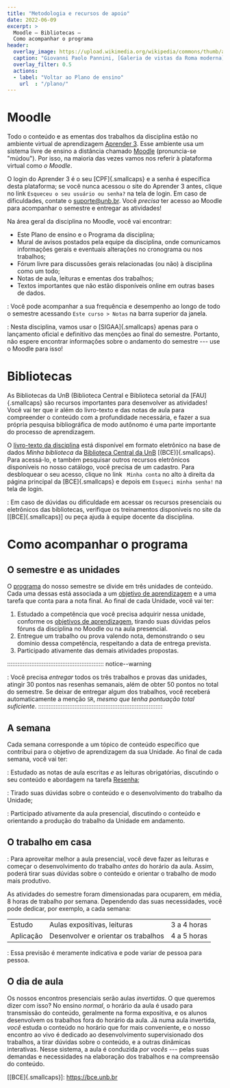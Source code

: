 ```yaml
---
title: "Metodologia e recursos de apoio"
date: 2022-06-09
excerpt: >
  Moodle – Bibliotecas –
  Como acompanhar o programa
header:
  overlay_image: https://upload.wikimedia.org/wikipedia/commons/thumb/a/a7/Photograph_of_a_painting_of_paintings_(20938228960).jpg/2560px-Photograph_of_a_painting_of_paintings_(20938228960).jpg
  caption: "Giovanni Paolo Pannini, [Galeria de vistas da Roma moderna](https://commons.wikimedia.org/wiki/Category:Modern_Rome_(Giovanni_Paolo_Pannini)), 1754"
  overlay_filter: 0.5
  actions:
  - label: "Voltar ao Plano de ensino"
    url  : "/plano/"
---
```


# <i class="ai ai-moodle"></i> Moodle #

Todo o conteúdo e as ementas dos trabalhos da disciplina estão no
ambiente virtual de
aprendizagem [Aprender 3][]. Esse ambiente usa um sistema livre de
ensino a distância chamado [Moodle](https://moodle.org) (pronuncia-se
"múdou"). Por isso, na maioria das vezes vamos nos referir à plataforma
virtual como *o Moodle*.

O login do Aprender 3 é o seu [CPF]{.smallcaps} e a senha é específica
desta plataforma; se você nunca acessou o site do Aprender 3 antes,
clique no link `Esqueceu o seu usuário ou senha?` na tela de login. Em
caso de dificuldades, contate o [suporte\@unb.br][]. Você *precisa* ter
acesso ao Moodle para acompanhar o semestre e entregar as atividades!

Na área geral da disciplina no Moodle, você vai encontrar:

- Este Plano de ensino e o Programa da disciplina;
- Mural de avisos postados pela equipe da disciplina, onde comunicamos
  informações gerais e eventuais alterações no cronograma ou nos
  trabalhos;
- Fórum livre para discussões gerais relacionadas (ou não) à disciplina
  como um todo;
- Notas de aula, leituras e ementas dos trabalhos;
- Textos importantes que não estão disponíveis online em outras bases de
  dados.

<i class="fas fa-award"></i>

: Você pode
acompanhar a sua frequência e desempenho ao longo de todo o semestre
acessando `Este curso > Notas` na barra superior da janela.

<i class="fas fa-exclamation-circle"></i>

: Nesta disciplina, vamos usar o [SIGAA]{.smallcaps} apenas para o
lançamento oficial e definitivo das menções ao final do semestre.
Portanto, não espere encontrar informações sobre o andamento do semestre
--- use o Moodle para isso!

# Bibliotecas #

As Bibliotecas da UnB (Biblioteca Central e Biblioteca setorial da
[FAU]{.smallcaps} são recursos importantes para desenvolver as
atividades!
Você vai ter que ir além do livro-texto e das notas de aula para
compreender o conteúdo com a profundidade necessária, e fazer a sua
própria pesquisa bibliográfica de modo autônomo é uma parte importante
do processo de aprendizagem.

O [livro-texto da disciplina](bibliografia.md) está disponível em
formato eletrônico na base de dados *Minha biblioteca* da [Biblioteca
Central da UnB](https://bce.unb.br) [(BCE)]{.smallcaps}. Para acessá-lo,
e também pesquisar outros recursos eletrônicos disponíveis no nosso
catálogo, você precisa de um cadastro. Para desbloquear o seu acesso,
clique no link <i class="fas fa-user"></i> `Minha conta` no alto à
direita da página principal da [BCE]{.smallcaps} e depois em `Esqueci
minha senha!` na tela de login.

<i class="fas fa-question-circle"></i>

: Em caso de dúvidas ou dificuldade em acessar os recursos presenciais
  ou eletrônicos das bibliotecas, verifique os treinamentos disponíveis
  no site da [[BCE]{.smallcaps}] ou peça ajuda à equipe docente da
  disciplina.

# Como acompanhar o programa #

## O semestre e as unidades ##

O [programa](../index.md) do nosso semestre se divide em
três unidades de conteúdo. Cada uma dessas está associada a um
[objetivo de aprendizagem](objetivos.md) e a uma tarefa que conta
para a nota final. Ao final de cada Unidade, você vai ter:

1. Estudado a competência que você precisa adquirir nessa unidade,
   conforme os [objetivos de aprendizagem](objetivos.md),
   tirando suas dúvidas pelos fóruns da disciplina no Moodle ou na
   aula presencial.
2. Entregue um trabalho ou prova valendo nota, demonstrando o seu
   domínio dessa competência, respeitando a data de entrega prevista.
3. Participado ativamente das demais atividades propostas.

:::::::::::::::::::::::::::::::::::::::::::::::::::::::: notice--warning
<i class="fas fa-exclamation-triangle"></i>

: Você precisa *entregar* todos os três trabalhos e provas das unidades,
  atingir 30 pontos nas resenhas semanais,
  além de obter 50 pontos no total do semestre. Se deixar de entregar
  algum dos trabalhos, você receberá automaticamente a menção `SR`,
  *mesmo que tenha pontuação total suficiente*.
::::::::::::::::::::::::::::::::::::::::::::::::::::::::::::::::::::::::

## A semana ##

<!--
   -A semana é o nosso bloco
   -mínimo de trabalho: o conteúdo, o controle de frequência e a entrega de
   -atividades, por exemplo, são programados *por semana* e não por *dia* de
   -aula.
   -->

Cada semana corresponde a um tópico de conteúdo específico que contribui
para o objetivo de aprendizagem da sua Unidade.
Ao final de cada semana, você vai ter:

<i class="fas fa-book-reader"></i>

: Estudado as notas de aula escritas *e* as leituras obrigatórias,
  discutindo o seu conteúdo e abordagem na tarefa
  [Resenha](../_trabalho/resenha.md);

<i class="fas fa-comments"></i>

: Tirado suas dúvidas sobre o conteúdo e o desenvolvimento do trabalho
  da Unidade;

<i class="fas fa-chalkboard-teacher"></i>

: Participado ativamente da aula presencial, discutindo o conteúdo e
  orientando a produção do trabalho da Unidade em andamento.

## O trabalho em casa ##

<i class="fas fa-calendar-check"></i>

: Para aproveitar melhor a aula presencial, você deve fazer as leituras
  e começar o desenvolvimento do trabalho *antes* do horário da aula.
  Assim, poderá tirar suas dúvidas sobre o conteúdo e orientar o
  trabalho de modo mais produtivo.

As atividades do semestre foram dimensionadas para ocuparem, em média, 8
horas de trabalho por semana. Dependendo das suas necessidades, você pode
dedicar, por exemplo, a cada semana:

|           |                                     |             |
|-----------|-------------------------------------|-------------|
| Estudo    | Aulas expositivas, leituras         | 3 a 4 horas |
| Aplicação | Desenvolver e orientar os trabalhos | 4 a 5 horas |

<i class="fas fa-exclamation-circle"></i> 

: Essa previsão é meramente indicativa e pode variar de pessoa para pessoa.

## O dia de aula ##

Os nossos encontros presenciais serão aulas *invertidas*. O
que queremos dizer com isso? No ensino *normal*, o horário da aula é
usado para transmissão do conteúdo, geralmente na forma expositiva, e os
alunos desenvolvem os trabalhos fora do horário da aula. Já numa aula
invertida, *você* estuda o conteúdo no horário que for mais
conveniente, e o nosso encontro ao vivo é dedicado ao desenvolvimento
supervisionado dos trabalhos, a tirar dúvidas sobre o conteúdo, e a
outras dinâmicas interativas. Nesse sistema, a aula é conduzida *por
vocês* --- pelas suas demandas e necessidades na elaboração dos
trabalhos e na compreensão do conteúdo.

[Aprender 3]: https://aprender3.unb.br/course/view.php?id=13870

[suporte\@unb.br]: mailto:suporte@unb.br

[Sistema Integrado de Gestão Acadêmica]: https://sig.unb.br/sigaa/

[[BCE]{.smallcaps}]: https://bce.unb.br

